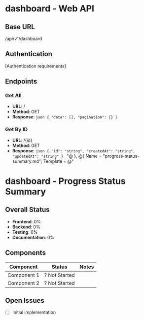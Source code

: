 # dashboard - Web API

## Base URL

/api/v1/dashboard

## Authentication

[Authentication requirements]

## Endpoints

### Get All

- **URL**: /
- **Method**: GET
- **Response**:
  `json
{
  "data": [],
  "pagination": {}
}
`

### Get By ID

- **URL**: /{id}
- **Method**: GET
- **Response**:
  `json
  {
    "id": "string",
    "createdAt": "string",
    "updatedAt": "string"
  }
  `
  "@
  },
  @{
  Name = "progress-status-summary.md";
  Template = @"

# dashboard - Progress Status Summary

## Overall Status

- **Frontend**: 0%
- **Backend**: 0%
- **Testing**: 0%
- **Documentation**: 0%

## Components

| Component   | Status        | Notes |
| ----------- | ------------- | ----- |
| Component 1 | ? Not Started |       |
| Component 2 | ? Not Started |       |

## Open Issues

- [ ] Initial implementation
